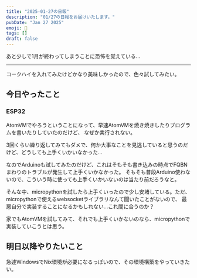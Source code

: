 ```yaml
---
title: "2025-01-27の日報"
description: "01/27の日報をお届けいたします。"
pubDate: "Jan 27 2025"
emoji: 🦊
tags: []
draft: false
---
```


あと少しで1月が終わってしまうことに恐怖を覚えている...

---

コークハイを入れてみたけどかなり美味しかったので、色々試してみたい。

## 今日やったこと

### ESP32

AtomVMでやろうということになって、早速AtomVMを焼き焼きしたりプログラムを書いたりしていたのだけど、
なぜか実行されない。

3回くらい繰り返してみてもダメで、何か大事なことを見逃していると思うのだけど、どうしても上手くいかいなかった...

なのでArduinoも試してみたのだけど、これはそもそも書き込みの時点でFQBNまわりのトラブルが発生して上手くいかなかった。
そもそも普段Arduino使わないので、こういう時に使っても上手くいかいないのは当たり前だろうなと。

そんな中、micropythonを試したら上手くいったので少し安堵している。ただ、micropythonで使えるwebsocketライブラリなんて聞いたことがないので、
最悪自分で実装することになるかもしれない...これ間に合うのか？

家でもAtomVMを試してみて、それでも上手くいかないのなら、micropythonで実装していこうとは思う。

## 明日以降やりたいこと

急遽WindowsでNix環境が必要になるっぽいので、その環境構築をやっていきたい。
